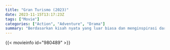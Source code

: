 ```yaml
---
title: "Gran Turismo (2023)"
date: 2023-11-15T13:17:23Z
tags: ["Movie"]
categories: ["Action", "Adventure", "Drama"]
summary: "Berdasarkan kisah nyata yang luar biasa dan menginspirasi dari sebuah tim underdog - seorang gamer kelas pekerja yang sedang berjuang, mantan pembalap mobil yang gagal, dan seorang eksekutif motorsport yang idealis - yang mempertaruhkan segalanya untuk mengikuti olahraga paling elit di dunia. ."
---
```



  <mux-player stream-type="on-demand"
  src="https://kp3d-my.sharepoint.com/personal/ryoo_kp3d_onmicrosoft_com/_layouts/15/download.aspx?share=EfinKJdTyG9OquOjkNplp2sB7ULSXgKdUCTm7q2QbMbyBA" metadata-video-title="Gran Turismo (2023)" prefer-playback="mse" controls>
  </mux-player>
  
  {{< movieinfo id="980489" >}}
  
  <script src="https://cdn.jsdelivr.net/npm/@mux/mux-player"></script>
  
   <script id="02lDwTVrYkqy00u5LiqI1MkfdtchqWz02yEOibSUkq6F7M" type="application/ld+json">
 {
  "@context": "https://schema.org/",
  "@type": "VideoObject",
  "name": "Gran Turismo",
  "contentUrl": "https://stream.mux.com/52nuZ83015o4jxJw4300fOz15cNNPaxRlJzERgQUGlc8w.m3u8?min_resolution=480p",
  "thumbnailUrl": "https://www.themoviedb.org/t/p/original/9vj1ETdD0V08Fu7yO66NG7EJeA6.jpg?width=314&fit_mode=preserve&time=25",
  "uploadDate": "2023-09-26T14:20:38Z",
}

</script>